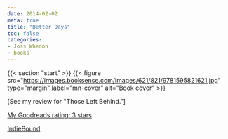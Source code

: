 ```yaml
---
date: 2014-02-02
meta: true
title: "Better Days"
toc: false
categories:
- Joss Whedon
- books
---
```


{{< section "start" >}}
{{< figure src="https://images.booksense.com/images/621/821/9781595821621.jpg" type="margin" label="mn-cover" alt="Book cover" >}}

[See my review for "Those Left Behind."]

[My Goodreads rating: 3 stars](https://www.goodreads.com/review/show/842206357)  

[IndieBound](https://www.indiebound.org/book/9781595821621)
